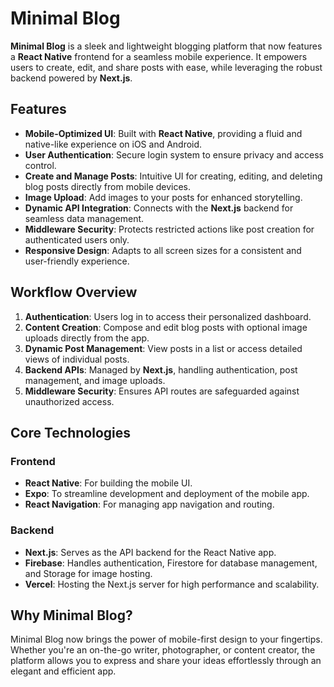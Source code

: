 
# Minimal Blog

**Minimal Blog** is a sleek and lightweight blogging platform that now features a **React Native** frontend for a seamless mobile experience. It empowers users to create, edit, and share posts with ease, while leveraging the robust backend powered by **Next.js**.

## Features

- **Mobile-Optimized UI**: Built with **React Native**, providing a fluid and native-like experience on iOS and Android.
- **User Authentication**: Secure login system to ensure privacy and access control.
- **Create and Manage Posts**: Intuitive UI for creating, editing, and deleting blog posts directly from mobile devices.
- **Image Upload**: Add images to your posts for enhanced storytelling.
- **Dynamic API Integration**: Connects with the **Next.js** backend for seamless data management.
- **Middleware Security**: Protects restricted actions like post creation for authenticated users only.
- **Responsive Design**: Adapts to all screen sizes for a consistent and user-friendly experience.

## Workflow Overview

1. **Authentication**: Users log in to access their personalized dashboard.
2. **Content Creation**: Compose and edit blog posts with optional image uploads directly from the app.
3. **Dynamic Post Management**: View posts in a list or access detailed views of individual posts.
4. **Backend APIs**: Managed by **Next.js**, handling authentication, post management, and image uploads.
5. **Middleware Security**: Ensures API routes are safeguarded against unauthorized access.

## Core Technologies

### Frontend
- **React Native**: For building the mobile UI.
- **Expo**: To streamline development and deployment of the mobile app.
- **React Navigation**: For managing app navigation and routing.

### Backend
- **Next.js**: Serves as the API backend for the React Native app.
- **Firebase**: Handles authentication, Firestore for database management, and Storage for image hosting.
- **Vercel**: Hosting the Next.js server for high performance and scalability.

## Why Minimal Blog?

Minimal Blog now brings the power of mobile-first design to your fingertips. Whether you're an on-the-go writer, photographer, or content creator, the platform allows you to express and share your ideas effortlessly through an elegant and efficient app.
